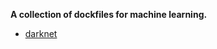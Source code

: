**A collection of dockfiles for machine learning.**

* [darknet](https://github.com/borninfreedom/dockers4ml/tree/main/darknet)